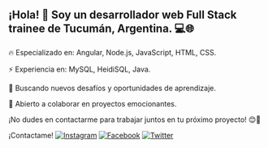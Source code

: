 ## ¡Hola! 👋 Soy un desarrollador web Full Stack trainee de Tucumán, Argentina. 💻🌐

🔥 Especializado en: Angular, Node.js, JavaScript, HTML, CSS.

⚡ Experiencia en: MySQL, HeidiSQL, Java.

🚀 Buscando nuevos desafíos y oportunidades de aprendizaje.

🤝 Abierto a colaborar en proyectos emocionantes.

¡No dudes en contactarme para trabajar juntos en tu próximo proyecto! 😊🌟


¡Contactame!
[![Instagram](https://i.imgur.com/7n9pZbG.png)](https://www.instagram.com/leanggimenez)
[![Facebook](https://i.imgur.com/gfj6eDv.png)](https://www.facebook.com/Nagux.Gimenez)
[![Twitter](https://i.imgur.com/8WlDYg1.png)](https://www.twitter.com/LeanShurez)
